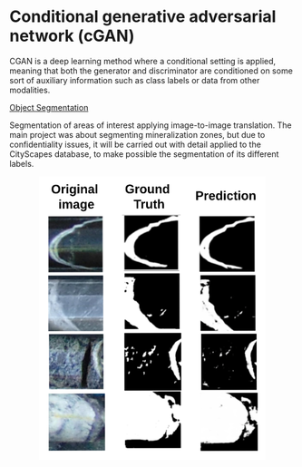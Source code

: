 # Conditional generative adversarial network (cGAN)

CGAN is a deep learning method where a conditional setting is applied, meaning that both the generator and discriminator are conditioned on some sort of auxiliary information such as class labels or data from other modalities.

[Object Segmentation](https://github.com/SebastianArriagada/python-work/tree/main/cGAN/object-segmentation)

Segmentation of areas of interest applying image-to-image translation. The main project was about segmenting mineralization zones, but due to confidentiality issues, it will be carried out with detail applied to the CityScapes database, to make possible the segmentation of its different labels.

<p align="center" width="100%">
<img src="https://github.com/SebastianArriagada/python-work/blob/main/cGAN/cGan.png" width="400" height="500">
 </p>
